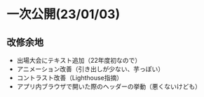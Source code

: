# 一次公開(23/01/03)
## 改修余地
- 出場大会にテキスト追加（22年度初なので）
- アニメーション改善（引き出しが少ない、芋っぽい）
- コントラスト改善（Lighthouse指摘）
- アプリ内ブラウザで開いた際のヘッダーの挙動（悪くないけども）
